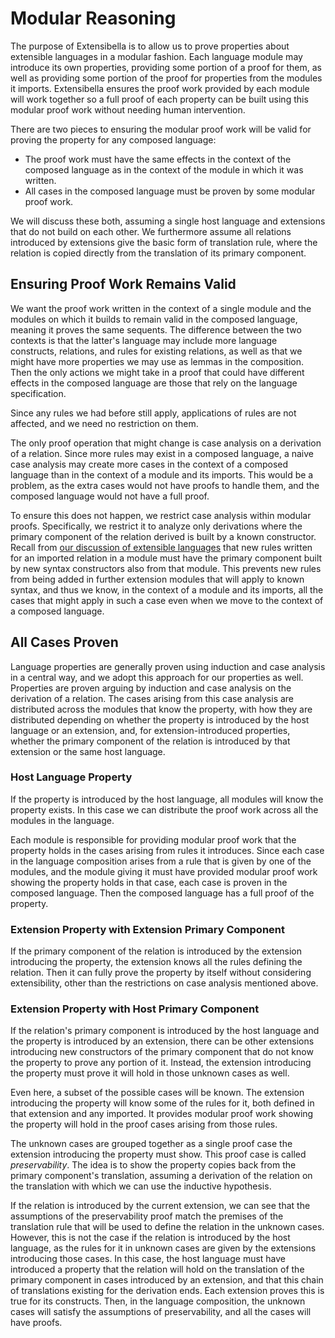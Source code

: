 # Modular Reasoning
The purpose of Extensibella is to allow us to prove properties about
extensible languages in a modular fashion.  Each language module may
introduce its own properties, providing some portion of a proof for
them, as well as providing some portion of the proof for properties
from the modules it imports.  Extensibella ensures the proof work
provided by each module will work together so a full proof of each
property can be built using this modular proof work without needing
human intervention.

There are two pieces to ensuring the modular proof work will be valid
for proving the property for any composed language:
* The proof work must have the same effects in the context of the
  composed language as in the context of the module in which it was
  written.
* All cases in the composed language must be proven by some modular
  proof work.

We will discuss these both, assuming a single host language and
extensions that do not build on each other.  We furthermore assume all
relations introduced by extensions give the basic form of translation
rule, where the relation is copied directly from the translation of
its primary component.


## Ensuring Proof Work Remains Valid
We want the proof work written in the context of a single module and
the modules on which it builds to remain valid in the composed
language, meaning it proves the same sequents.  The difference between
the two contexts is that the latter's language may include more
language constructs, relations, and rules for existing relations, as
well as that we might have more properties we may use as lemmas in the
composition.  Then the only actions we might take in a proof that
could have different effects in the composed language are those that
rely on the language specification.

Since any rules we had before still apply, applications of rules are
not affected, and we need no restriction on them.

The only proof operation that might change is case analysis on a
derivation of a relation.  Since more rules may exist in a composed
language, a naive case analysis may create more cases in the context
of a composed language than in the context of a module and its
imports.  This would be a problem, as the extra cases would not have
proofs to handle them, and the composed language would not have a full
proof.

To ensure this does not happen, we restrict case analysis within
modular proofs.  Specifically, we restrict it to analyze only
derivations where the primary component of the relation derived is
built by a known constructor.  Recall from [our discussion of
extensible languages](extensible_languages.md) that new rules written
for an imported relation in a module must have the primary component
built by new syntax constructors also from that module.  This prevents
new rules from being added in further extension modules that will
apply to known syntax, and thus we know, in the context of a module
and its imports, all the cases that might apply in such a case even
when we move to the context of a composed language.


## All Cases Proven
Language properties are generally proven using induction and case
analysis in a central way, and we adopt this approach for our
properties as well.  Properties are proven arguing by induction and
case analysis on the derivation of a relation.  The cases arising from
this case analysis are distributed across the modules that know the
property, with how they are distributed depending on whether the
property is introduced by the host language or an extension, and, for
extension-introduced properties, whether the primary component of the
relation is introduced by that extension or the same host language.

### Host Language Property
If the property is introduced by the host language, all modules will
know the property exists.  In this case we can distribute the proof
work across all the modules in the language.

Each module is responsible for providing modular proof work that the
property holds in the cases arising from rules it introduces.  Since
each case in the language composition arises from a rule that is given
by one of the modules, and the module giving it must have provided
modular proof work showing the property holds in that case, each case
is proven in the composed language.  Then the composed language has a
full proof of the property.

### Extension Property with Extension Primary Component
If the primary component of the relation is introduced by the
extension introducing the property, the extension knows all the rules
defining the relation.  Then it can fully prove the property by itself
without considering extensibility, other than the restrictions on case
analysis mentioned above.

### Extension Property with Host Primary Component
If the relation's primary component is introduced by the host language
and the property is introduced by an extension, there can be other
extensions introducing new constructors of the primary component that
do not know the property to prove any portion of it.  Instead, the
extension introducing the property must prove it will hold in those
unknown cases as well.

Even here, a subset of the possible cases will be known.  The
extension introducing the property will know some of the rules for it,
both defined in that extension and any imported.  It provides modular
proof work showing the property will hold in the proof cases arising
from those rules.

The unknown cases are grouped together as a single proof case the
extension introducing the property must show.  This proof case is
called *preservability*.  The idea is to show the property copies back
from the primary component's translation, assuming a derivation of the
relation on the translation with which we can use the inductive
hypothesis.

If the relation is introduced by the current extension, we can see
that the assumptions of the preservability proof match the premises of
the translation rule that will be used to define the relation in the
unknown cases.  However, this is not the case if the relation is
introduced by the host language, as the rules for it in unknown cases
are given by the extensions introducing those cases.  In this case,
the host language must have introduced a property that the relation
will hold on the translation of the primary component in cases
introduced by an extension, and that this chain of translations
existing for the derivation ends.  Each extension proves this is true
for its constructs.  Then, in the language composition, the unknown
cases will satisfy the assumptions of preservability, and all the
cases will have proofs.
